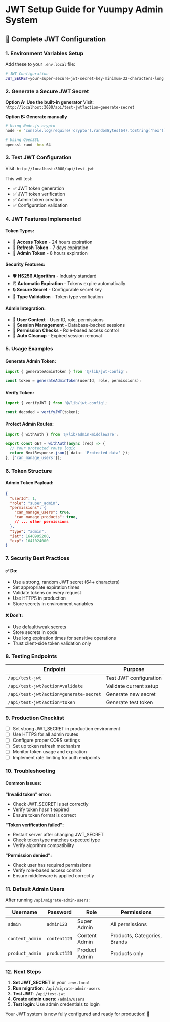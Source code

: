 # JWT Setup Guide for Yuumpy Admin System

## 🔐 Complete JWT Configuration

### 1. Environment Variables Setup

Add these to your `.env.local` file:

```bash
# JWT Configuration
JWT_SECRET=your-super-secure-jwt-secret-key-minimum-32-characters-long
```

### 2. Generate a Secure JWT Secret

**Option A: Use the built-in generator**
Visit: `http://localhost:3000/api/test-jwt?action=generate-secret`

**Option B: Generate manually**
```bash
# Using Node.js crypto
node -e "console.log(require('crypto').randomBytes(64).toString('hex'))"

# Using OpenSSL
openssl rand -hex 64
```

### 3. Test JWT Configuration

Visit: `http://localhost:3000/api/test-jwt`

This will test:
- ✅ JWT token generation
- ✅ JWT token verification  
- ✅ Admin token creation
- ✅ Configuration validation

### 4. JWT Features Implemented

#### **Token Types:**
- 🔑 **Access Token** - 24 hours expiration
- 🔄 **Refresh Token** - 7 days expiration  
- 👑 **Admin Token** - 8 hours expiration

#### **Security Features:**
- 🛡️ **HS256 Algorithm** - Industry standard
- ⏰ **Automatic Expiration** - Tokens expire automatically
- 🔒 **Secure Secret** - Configurable secret key
- 🎯 **Type Validation** - Token type verification

#### **Admin Integration:**
- 👤 **User Context** - User ID, role, permissions
- 🔐 **Session Management** - Database-backed sessions
- 🚫 **Permission Checks** - Role-based access control
- 🧹 **Auto Cleanup** - Expired session removal

### 5. Usage Examples

#### **Generate Admin Token:**
```typescript
import { generateAdminToken } from '@/lib/jwt-config';

const token = generateAdminToken(userId, role, permissions);
```

#### **Verify Token:**
```typescript
import { verifyJWT } from '@/lib/jwt-config';

const decoded = verifyJWT(token);
```

#### **Protect Admin Routes:**
```typescript
import { withAuth } from '@/lib/admin-middleware';

export const GET = withAuth(async (req) => {
  // Your protected route logic
  return NextResponse.json({ data: 'Protected data' });
}, ['can_manage_users']);
```

### 6. Token Structure

#### **Admin Token Payload:**
```json
{
  "userId": 1,
  "role": "super_admin",
  "permissions": {
    "can_manage_users": true,
    "can_manage_products": true,
    // ... other permissions
  },
  "type": "admin",
  "iat": 1640995200,
  "exp": 1641024000
}
```

### 7. Security Best Practices

#### **✅ Do:**
- Use a strong, random JWT secret (64+ characters)
- Set appropriate expiration times
- Validate tokens on every request
- Use HTTPS in production
- Store secrets in environment variables

#### **❌ Don't:**
- Use default/weak secrets
- Store secrets in code
- Use long expiration times for sensitive operations
- Trust client-side token validation only

### 8. Testing Endpoints

| Endpoint | Purpose |
|----------|---------|
| `/api/test-jwt` | Test JWT configuration |
| `/api/test-jwt?action=validate` | Validate current setup |
| `/api/test-jwt?action=generate-secret` | Generate new secret |
| `/api/test-jwt?action=token` | Generate test token |

### 9. Production Checklist

- [ ] Set strong JWT_SECRET in production environment
- [ ] Use HTTPS for all admin routes
- [ ] Configure proper CORS settings
- [ ] Set up token refresh mechanism
- [ ] Monitor token usage and expiration
- [ ] Implement rate limiting for auth endpoints

### 10. Troubleshooting

#### **Common Issues:**

**"Invalid token" error:**
- Check JWT_SECRET is set correctly
- Verify token hasn't expired
- Ensure token format is correct

**"Token verification failed":**
- Restart server after changing JWT_SECRET
- Check token type matches expected type
- Verify algorithm compatibility

**"Permission denied":**
- Check user has required permissions
- Verify role-based access control
- Ensure middleware is applied correctly

### 11. Default Admin Users

After running `/api/migrate-admin-users`:

| Username | Password | Role | Permissions |
|----------|----------|------|-------------|
| `admin` | `admin123` | Super Admin | All permissions |
| `content_admin` | `content123` | Content Admin | Products, Categories, Brands |
| `product_admin` | `product123` | Product Admin | Products only |

### 12. Next Steps

1. **Set JWT_SECRET** in your `.env.local`
2. **Run migration**: `/api/migrate-admin-users`
3. **Test JWT**: `/api/test-jwt`
4. **Create admin users**: `/admin/users`
5. **Test login**: Use admin credentials to login

Your JWT system is now fully configured and ready for production! 🚀
